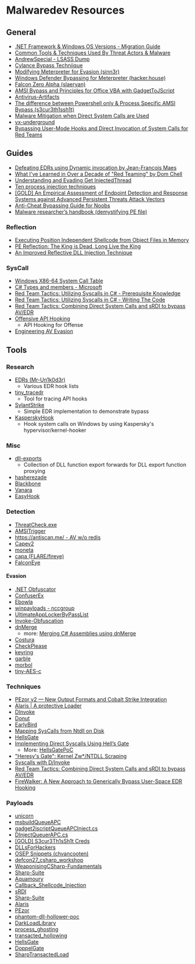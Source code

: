 # Malwaredev Resources

## General
* [.NET Framework & Windows OS Versions - Migration Guide](https://docs.microsoft.com/en-us/dotnet/framework/migration-guide/versions-and-dependencies)
* [Common Tools & Techniques Used By Threat Actors & Malware](https://nasbench.medium.com/common-tools-techniques-used-by-threat-actors-and-malware-part-i-deb05b664879)
* [AndrewSpecial - LSASS Dump](https://github.com/hoangprod/AndrewSpecial/tree/master)
* [Cylance Bypass Techniique](https://www.dru1d.ninja/2018/11/02/Cylance-Bypass/)
* [Modifying Meterpreter for Evasion (sinn3r)](https://github.com/atxsinn3r/atxsinn3r.github.io/blob/master/writeups/modifying_meterpreter_for_evasion.pdf)
* [Windows Defender Bypassing for Meterpreter (hacker.house)](https://hacker.house/lab/windows-defender-bypassing-for-meterpreter/)
* [Falcon Zero Alpha (slaeryan)](https://slaeryan.github.io/posts/falcon-zero-alpha.html)
* [AMSI Bypass and Principles for Office VBA with GadgetToJScript](https://www.shutingrz.com/post/explore-dotnet-serialize-g2js/)
* [Antivirus-Artifacts](https://github.com/D3VI5H4/Antivirus-Artifacts)
* [The difference between Powershell only & Process Specific AMSI Bypass (s3cur3th1ssh1t)](https://s3cur3th1ssh1t.github.io/Powershell-and-the-.NET-AMSI-Interface/)
* [Malware Mitigation when Direct System Calls are Used](https://www.cyberbit.com/blog/endpoint-security/malware-mitigation-when-direct-system-calls-are-used/)
* [vx-underground](https://vx-underground.org/)
* [Bypassing User-Mode Hooks and Direct Invocation of System Calls for Red Teams](https://www.mdsec.co.uk/2020/12/bypassing-user-mode-hooks-and-direct-invocation-of-system-calls-for-red-teams/)

## Guides
* [Defeating EDRs using Dynamic invocation by Jean-Francois Maes](https://www.youtube.com/watch?v=LXfhyTpQ7TM)
* [What I've Learned in Over a Decade of "Red Teaming" by Dom Chell](https://medium.com/@dmchell/what-ive-learned-in-over-a-decade-of-red-teaming-5c0b685c67a2)
* [Understanding and Evading Get InjectedThread](https://blog.xpnsec.com/undersanding-and-evading-get-injectedthread/)
* [Ten process injection techniques](https://www.elastic.co/blog/ten-process-injection-techniques-technical-survey-common-and-trending-process)
* [[GOLD] An Empirical Assessment of Endpoint Detection and Response Systems against Advanced Persistent Threats Attack Vectors](https://www.mdpi.com/2624-800X/1/3/21)
* [Anti-Cheat Bypassing Guide for Noobs](https://guidedhacking.com/threads/how-to-bypass-anticheat-start-here-beginners-guide.9882/)
* [Malware researcher’s handbook (demystifying PE file)](https://resources.infosecinstitute.com/topic/2-malware-researchers-handbook-demystifying-pe-file/)

### Reflection
* [Executing Position Independent Shellcode from Object Files in Memory](https://bruteratel.com/research/feature-update/2021/01/30/OBJEXEC/)
* [PE Reflection: The King is Dead, Long Live the King](https://bruteratel.com/research/feature-update/2021/06/01/PE-Reflection-Long-Live-The-King/)
* [An Improved Reflective DLL Injection Technique](https://disman.tl/2015/01/30/an-improved-reflective-dll-injection-technique.html)

### SysCall
* [Windows X86-64 System Call Table ](https://j00ru.vexillium.org/syscalls/nt/64/)
* [C# Types and members - Microsoft](https://docs.microsoft.com/en-us/dotnet/csharp/tour-of-csharp/types)
* [Red Team Tactics: Utilizing Syscalls in C# - Prerequisite Knowledge](https://jhalon.github.io/utilizing-syscalls-in-csharp-1/)
* [Red Team Tactics: Utilizing Syscalls in C# - Writing The Code](https://jhalon.github.io/utilizing-syscalls-in-csharp-2/)
* [Red Team Tactics: Combining Direct System Calls and sRDI to bypass AV/EDR](https://outflank.nl/blog/2019/06/19/red-team-tactics-combining-direct-system-calls-and-srdi-to-bypass-av-edr/)
* [Offensive API Hooking](https://ilankalendarov.github.io/posts/offensive-hooking/)
    * API Hooking for Offense
* [Engineering AV Evasion](https://blog.scrt.ch/2020/06/19/engineering-antivirus-evasion/)
    
## Tools

### Research
* [EDRs (Mr-Un1k0d3r)](https://github.com/Mr-Un1k0d3r/EDRs)
    * Various EDR hook lists
* [tiny_tracedr](https://github.com/hasherezade/tiny_tracer)
    * Tool for tracing API hooks
* [SylantStrike](https://github.com/CCob/SylantStrike)
    * Simple EDR implementation to demonstrate bypass
* [KasperskyHook](https://github.com/iPower/KasperskyHook)
    * Hook system calls on Windows by using Kaspersky's hypervisor/kernel-hooker

### Misc
* [dll-exports](https://github.com/magnusstubman/dll-exports)
    * Collection of DLL function export forwards for DLL export function proxying
* [hasherezade](https://github.com/hasherezade/hasherezade)
* [Blackbone](https://github.com/DarthTon/Blackbone)
* [Vanara](https://github.com/dahall/Vanara)
* [EasyHook](https://github.com/EasyHook/EasyHook)

### Detection
* [ThreatCheck.exe](https://github.com/rasta-mouse/ThreatCheck)
* [AMSITrigger](https://github.com/RythmStick/AMSITrigger)
* [https://antiscan.me/ - AV w/o redis](https://antiscan.me/)
* [Capev2](https://github.com/kevoreilly/CAPEv2)
* [moneta](https://github.com/forrest-orr/moneta)
* [capa (FLARE/fireye)](https://github.com/fireeye/capa)
* [FalconEye](https://github.com/rajiv2790/FalconEye)

#### Evasion
* [.NET Obfuscator](https://github.com/NotPrab/.NET-Obfuscator)
* [ConfuserEx](https://github.com/mkaring/ConfuserEx)
* [Ebowla](https://github.com/Genetic-Malware/Ebowla)
* [winpayloads - nccgroup](https://github.com/nccgroup/Winpayloads)
* [UltimateAppLockerByPassList](https://github.com/api0cradle/UltimateAppLockerByPassList)
* [Invoke-Obfuscation](https://github.com/danielbohannon/Invoke-Obfuscation)
* [dnMerge](https://github.com/CCob/dnMerge)
    * more: [Merging C# Assemblies using dnMerge](https://ethicalchaos.dev/2021/07/04/merging-c-assemblies-using-dnmerge/)
* [Costura](https://github.com/Fody/Costura)
* [CheckPlease](https://github.com/Arvanaghi/CheckPlease)
* [keyring](https://github.com/leoloobeek/keyring)
* [garble](https://github.com/burrowers/garble)
* [morbol](https://github.com/xct/morbol)
* [tiny-AES-c](https://github.com/kokke/tiny-AES-c)

### Techniques
* [PEzor v2 — New Output Formats and Cobalt Strike Integration](https://iwantmore.pizza/posts/PEzor2.html)
* [Alaris | A protective Loader](https://sevrosecurity.com/2020/10/14/alaris-a-protective-loader/)
* [DInvoke](https://github.com/TheWover/DInvoke)
* [Donut](https://github.com/TheWover/donut)
* [EarlyBird](https://www.ired.team/offensive-security/code-injection-process-injection/early-bird-apc-queue-code-injection)
* [Mapping SysCalls from Ntdll on Disk](https://www.ired.team/offensive-security/defense-evasion/retrieving-ntdll-syscall-stubs-at-run-time)
* [HellsGate](https://vxug.fakedoma.in/papers/VXUG/Exclusive/HellsGate.pdf)
* [Implementing Direct Syscalls Using Hell’s Gate](https://teamhydra.blog/2020/09/18/implementing-direct-syscalls-using-hells-gate/)
    * More: [HellsGatePoC](https://github.com/N4kedTurtle/HellsGatePoC)
* ["Heresy's Gate": Kernel Zw*/NTDLL Scraping](https://zerosum0x0.blogspot.com/2020/06/heresys-gate-kernel-zwntdll-scraping.html)
* [Syscalls with D/Invoke](https://offensivedefence.co.uk/posts/dinvoke-syscalls/)
* [Red Team Tactics: Combining Direct System Calls and sRDI to bypass AV/EDR](https://outflank.nl/blog/2019/06/19/red-team-tactics-combining-direct-system-calls-and-srdi-to-bypass-av-edr/)
* [FireWalker: A New Approach to Generically Bypass User-Space EDR Hooking](https://www.mdsec.co.uk/2020/08/firewalker-a-new-approach-to-generically-bypass-user-space-edr-hooking/)

### Payloads
* [unicorn](https://github.com/trustedsec/unicorn)
* [msbuildQueueAPC](https://gist.github.com/vector-sec/1f543c30d0bbc691a6f50a1cc549cef1)
* [gadget2jscriptQueueAPCInject.cs](https://gist.github.com/rvrsh3ll/ece9cb8160b161c908b53f4a52511517)
* [DInjectQueuerAPC.cs](https://gist.github.com/rvrsh3ll/283c09269a99b5e47e7799b1628ef9eb)
* [[GOLD] S3cur3Th1sSh1t Creds](https://github.com/S3cur3Th1sSh1t/Creds)
* [DLLsForHackers](https://github.com/Mr-Un1k0d3r/DLLsForHackers)
* [OSEP Snippets (chvancooten)](https://github.com/chvancooten/OSEP-Code-Snippets)
* [defcon27_csharp_workshop](https://github.com/mvelazc0/defcon27_csharp_workshop)
* [WeaponisingCSharp-Fundamentals](https://github.com/fozavci/WeaponisingCSharp-Fundamentals)
* [Sharp-Suite](https://github.com/FuzzySecurity/Sharp-Suite)
* [Aquamoury](https://github.com/slaeryan/AQUARMOURY)
* [Callback_Shellcode_Injection](https://github.com/ChaitanyaHaritash/Callback_Shellcode_Injection)
* [sRDI](https://github.com/monoxgas/sRDI)
* [Sharp-Suite](https://github.com/FuzzySecurity/Sharp-Suite)
* [Alaris](https://github.com/cribdragg3r/Alaris)
* [PEzor](https://github.com/phra/PEzor)
* [phantom-dll-hollower-poc](https://github.com/forrest-orr/phantom-dll-hollower-poc)
* [DarkLoadLibrary](https://github.com/bats3c/DarkLoadLibrary)
* [process_ghosting](https://github.com/hasherezade/process_ghosting)
* [transacted_hollowing](https://github.com/hasherezade/transacted_hollowing)
* [HellsGate](https://github.com/am0nsec/HellsGate)
* [DoppelGate](https://github.com/asaurusrex/DoppelGate)
* [SharpTransactedLoad](https://github.com/G0ldenGunSec/SharpTransactedLoad)